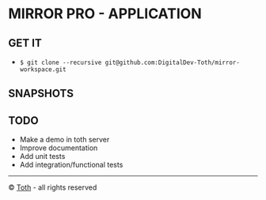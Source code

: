 MIRROR PRO - APPLICATION
===

GET IT
---
- `$ git clone --recursive git@github.com:DigitalDev-Toth/mirror-workspace.git`

SNAPSHOTS
---


TODO
---
- Make a demo in toth server
- Improve documentation
- Add unit tests
- Add integration/functional tests

***
© [Toth](http://www.toth.life) - all rights reserved
